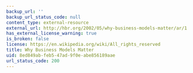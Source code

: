 ```yaml
---
backup_url: ''
backup_url_status_code: null
content_type: external-resource
external_url: http://hbr.org/2002/05/why-business-models-matter/ar/1
has_external_license_warning: true
is_broken: false
license: https://en.wikipedia.org/wiki/All_rights_reserved
title: Why Business Models Matter
uid: 8ed849ab-feb5-47ad-9f0e-abe856189aae
url_status_code: 200
---
```

